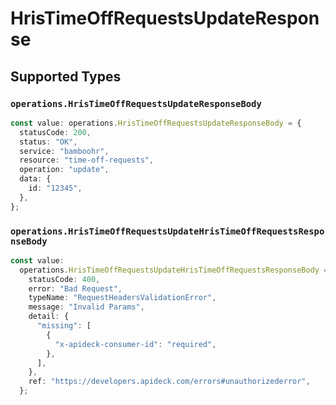# HrisTimeOffRequestsUpdateResponse


## Supported Types

### `operations.HrisTimeOffRequestsUpdateResponseBody`

```typescript
const value: operations.HrisTimeOffRequestsUpdateResponseBody = {
  statusCode: 200,
  status: "OK",
  service: "bamboohr",
  resource: "time-off-requests",
  operation: "update",
  data: {
    id: "12345",
  },
};
```

### `operations.HrisTimeOffRequestsUpdateHrisTimeOffRequestsResponseBody`

```typescript
const value:
  operations.HrisTimeOffRequestsUpdateHrisTimeOffRequestsResponseBody = {
    statusCode: 400,
    error: "Bad Request",
    typeName: "RequestHeadersValidationError",
    message: "Invalid Params",
    detail: {
      "missing": [
        {
          "x-apideck-consumer-id": "required",
        },
      ],
    },
    ref: "https://developers.apideck.com/errors#unauthorizederror",
  };
```

